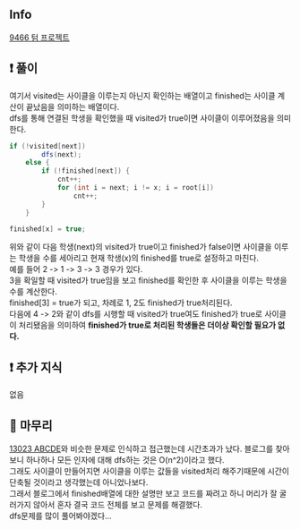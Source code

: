 ## Info
<a href="https://www.acmicpc.net/problem/9466" rel="nofollow">9466 텀 프로젝트</a>

## ❗ 풀이
여기서 visited는 사이클을 이루는지 아닌지 확인하는 배열이고 finished는 사이클 계산이 끝났음을 의미하는 배열이다.<br/>
dfs를 통해 연결된 학생을 확인했을 때 visited가 true이면 사이클이 이루어졌음을 의미한다.<br/>
```java
if (!visited[next])
        dfs(next);
    else {
        if (!finished[next]) {
            cnt++;
            for (int i = next; i != x; i = root[i])
                cnt++;
        }
    }

finished[x] = true;
```
위와 같이 다음 학생(next)의 visited가 true이고 finished가 false이면 사이클을 이루는 학생을 수를 세아리고 
현재 학생(x)의 finished를 true로 설정하고 마친다.<br/>
예를 들어 2 -> 1 -> 3 -> 3 경우가 있다. <br/>
3을 확일할 때 visited가 true임을 보고 finished를 확인한 후 사이클을 이루는 학생을 수를 계산한다.<br/>
finished[3] = true가 되고, 차례로 1, 2도 finished가 true처리된다.<br/>
다음에 4 -> 2와 같이 dfs를 시행할 때 visited가 true여도 finished가 true로 사이클이 처리됐음을 의미하여
**finished가 true로 처리된 학생들은 더이상 확인할 필요가 없다.**<br/>

## ❗ 추가 지식
없음
## 🙂 마무리
<a href="https://www.acmicpc.net/problem/13023" rel="nofollow">13023 ABCDE</a>와 비슷한 문제로 인식하고 접근했는데 
시간초과가 났다. 블로그를 찾아보니 하나하나 모든 인자에 대해 dfs하는 것은 O(n^2)이라고 했다.<br/>
그래도 사이클이 만들어지면 사이클을 이루는 값들을 visited처리 해주기때문에 시간이 단축될 것이라고 생각했는데 아니었나보다.<br/>
그래서 블로그에서 finished배열에 대한 설명만 보고 코드를 짜려고 하니 머리가 잘 굴러가지 않아서 혼자 결국 코드 전체를 보고 문제를 해결했다.<br/>
dfs문제를 많이 풀어봐야겠다...<br/>